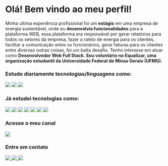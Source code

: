 <h1>Olá! Bem vindo ao meu perfil!</h1>

<p>
    Minha ultima experiência profissional foi um <b>estágio</b> em uma empresa de energia sustentável, onde eu <B>desenvolvia funcionalidades</B> para a plataforma WEB, essa plataforma era responsável por gerar relatórios para todos os setores da  empresa, fazer a rateio de energia para os clientes, facilitar a comunicação entre os funcionários, gerar faturas para os clientes entre diversas outras coisas, foi um baita desafio. Tenho interesse em atuar como <b>Desenvolvedor Web Full Stack. Sou voluntário no Equalizar, uma organização estudantil da Universidade Federal de Minas Gerais (UFMG).</b>
</p>

<h3>Estudo diariamente tecnologias/linguagens como: </h3>
<div>
  <img src="https://img.shields.io/badge/.NET-5C2D91?style=for-the-badge&logo=.net&logoColor=white">
  <img src="https://img.shields.io/badge/C%23-239120?style=for-the-badge&logo=c-sharp&logoColor=white">
  <img src="https://img.shields.io/badge/React-20232A?style=for-the-badge&logo=react&logoColor=61DAFB">
</div>

<h3>Já estudei tecnologias como: </h3>
<div>
  <img src="https://img.shields.io/badge/HTML-239120?style=for-the-badge&logo=html5&logoColor=white">
  <img src="https://img.shields.io/badge/CSS-239120?&style=for-the-badge&logo=css3&logoColor=white">
  <img src="https://img.shields.io/badge/JavaScript-F7DF1E?style=for-the-badge&logo=javascript&logoColor=black">
  <img src="https://img.shields.io/badge/Node.js-43853D?style=for-the-badge&logo=node.js&logoColor=white">
  <img src="https://img.shields.io/badge/Sass-CC6699?style=for-the-badge&logo=sass&logoColor=white">
  <img src="https://img.shields.io/badge/PHP-777BB4?style=for-the-badge&logo=php&logoColor=white">
  <img src="https://img.shields.io/badge/Bootstrap-563D7C?style=for-the-badge&logo=bootstrap&logoColor=white">
</div>

<h3>Acesse o meu canal</h3>
<div>
  <a href="https://www.youtube.com/channel/UC_rJ_xTnrv9MJ5_c6Kp8yCA">
    <img src="https://img.shields.io/badge/YouTube-FF0000?style=for-the-badge&logo=youtube&logoColor=white"/>
  </a>
</div>

<h3>Entre em contato</h3>
<div>
  <a href="https://api.whatsapp.com/send?phone=5531999784358">
    <img src="https://img.shields.io/badge/WhatsApp-25D366?style=for-the-badge&logo=whatsapp&logoColor=white"/>
  </a>
  <a href="https://www.linkedin.com/in/matheus-canuto-97b1b8291/">
    <img src="https://img.shields.io/badge/LinkedIn-0077B5?style=for-the-badge&logo=linkedin&logoColor=white"/>
  </a>
  <a href="mailto:matheuscanuto07@gmail.com">
    <img src="https://img.shields.io/badge/Gmail-D14836?style=for-the-badge&logo=gmail&logoColor=white"/>
  </a>
</div>
